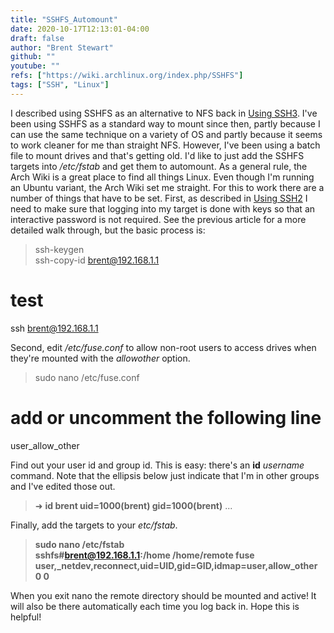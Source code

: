 ```yaml
---
title: "SSHFS_Automount"
date: 2020-10-17T12:13:01-04:00
draft: false
author: "Brent Stewart"
github: ""
youtube: ""
refs: ["https://wiki.archlinux.org/index.php/SSHFS"]
tags: ["SSH", "Linux"]
---
```


I described using SSHFS as an alternative to NFS back in [Using SSH3](/using_ssh3). I've been using SSHFS as a standard way to mount since then, partly because I can use the same technique on a variety of OS and partly because it seems to work cleaner for me than straight NFS. However, I've been using a batch file to mount drives and that's getting old. I'd like to just add the SSHFS targets into _/etc/fstab_ and get them to automount.
As a general rule, the Arch Wiki is a great place to find all things Linux. Even though I'm running an Ubuntu variant, the Arch Wiki set me straight. For this to work there are a number of things that have to be set.
First, as described in [Using SSH2](using_ssh2) I need to make sure that logging into my target is done with keys so that an interactive password is not required. See the previous article for a more detailed walk through, but the basic process is:

> ssh-keygen  
> ssh-copy-id brent@192.168.1.1

# test

ssh brent@192.168.1.1

Second, edit _/etc/fuse.conf_ to allow non-root users to access drives when they're mounted with the _allowother_ option.

> sudo nano /etc/fuse.conf

# add or uncomment the following line

user_allow_other

Find out your user id and group id. This is easy: there's an **id** _username_ command. Note that the ellipsis below just indicate that I'm in other groups and I've edited those out.

> ➜ **id brent
> uid=1000(brent) gid=1000(brent)** ...

Finally, add the targets to your _etc/fstab_.

> **sudo nano /etc/fstab  
> sshfs#brent@192.168.1.1:/home /home/remote fuse user,\_netdev,reconnect,uid=UID,gid=GID,idmap=user,allow_other 0 0**

When you exit nano the remote directory should be mounted and active! It will also be there automatically each time you log back in. Hope this is helpful!
